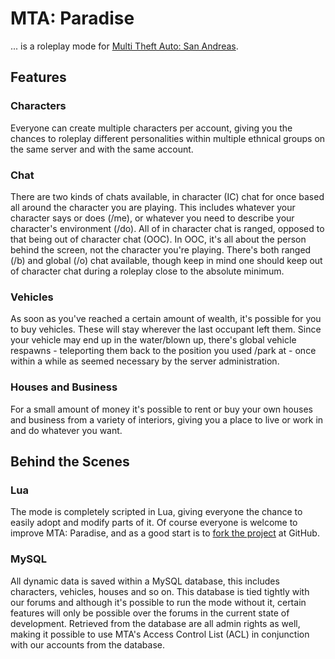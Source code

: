# MTA: Paradise
... is a roleplay mode for [Multi Theft Auto: San Andreas](http://mtasa.com).

## Features

### Characters
Everyone can create multiple characters per account, giving you the chances to roleplay different personalities within multiple ethnical groups on the same server and with the same account.

### Chat
There are two kinds of chats available, in character (IC) chat for once based all around the character you are playing. This includes whatever your character says or does (/me), or whatever you need to describe your character's environment (/do). All of in character chat is ranged, opposed to that being out of character chat (OOC). In OOC, it's all about the person behind the screen, not the character you're playing. There's both ranged (/b) and global (/o) chat available, though keep in mind one should keep out of character chat during a roleplay close to the absolute minimum.

### Vehicles
As soon as you've reached a certain amount of wealth, it's possible for you to buy vehicles. These will stay wherever the last occupant left them. Since your vehicle may end up in the water/blown up, there's global vehicle respawns - teleporting them back to the position you used /park at -  once within a while as seemed necessary by the server administration.

### Houses and Business
For a small amount of money it's possible to rent or buy your own houses and business from a variety of interiors, giving you a place to live or work in and do whatever you want.

## Behind the Scenes
### Lua
The mode is completely scripted in Lua, giving everyone the chance to easily adopt and modify parts of it. Of course everyone is welcome to improve MTA: Paradise, and as a good start is to [fork the project](http://github.com/marcusbauer/mta-paradise/fork) at GitHub.

### MySQL
All dynamic data is saved within a MySQL database, this includes characters, vehicles, houses and so on. This database is tied tightly with our forums and although it's possible to run the mode without it, certain features will only be possible over the forums in the current state of development. Retrieved from the database are all admin rights as well, making it possible to use MTA's Access Control List (ACL) in conjunction with our accounts from the database.
